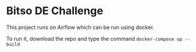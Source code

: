 # Bitso DE Challenge
This project runs on Airflow which can be run using docker. 

To run it, download the repo and type the command
`docker-compose up --build   `
